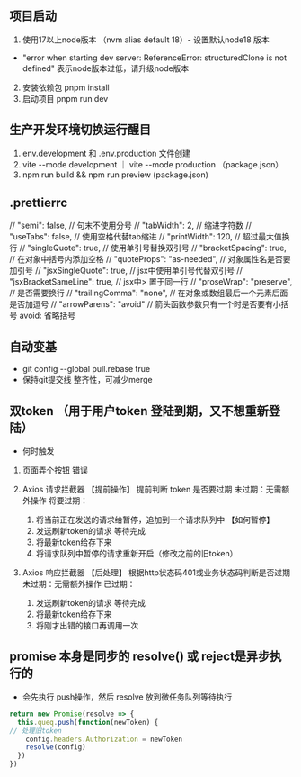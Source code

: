## 项目启动
1. 使用17以上node版本 （nvm alias default 18）- 设置默认node18 版本
  - "error when starting dev server:
ReferenceError: structuredClone is not defined" 表示node版本过低，请升级node版本
2. 安装依赖包 pnpm install
3. 启动项目 pnpm run dev


## 生产开发环境切换运行醒目
1. env.development 和 .env.production 文件创建
2. vite --mode development ｜ vite --mode production （package.json）
3. npm run build && npm run preview (package.json)


## .prettierrc
// "semi": false, // 句末不使用分号
// "tabWidth": 2, // 缩进字符数
// "useTabs": false, // 使用空格代替tab缩进
// "printWidth": 120, // 超过最大值换行
// "singleQuote": true, // 使用单引号替换双引号
// "bracketSpacing": true, // 在对象中括号内添加空格
// "quoteProps": "as-needed", // 对象属性名是否要加引号
// "jsxSingleQuote": true, // jsx中使用单引号代替双引号
// "jsxBracketSameLine": true, // jsx中> 置于同一行
// "proseWrap": "preserve", // 是否需要换行
// "trailingComma": "none", // 在对象或数组最后一个元素后面是否加逗号
// "arrowParens": "avoid" // 箭头函数参数只有一个时是否要有小括号 avoid: 省略括号


## 自动变基
- git config --global pull.rebase true
- 保持git提交线 整齐性，可减少merge


## 双token （用于用户token 登陆到期，又不想重新登陆）
- 何时触发
1. 页面弄个按钮      错误

2. Axios 请求拦截器     【提前操作】
   提前判断 token 是否要过期
   未过期：无需额外操作
   将要过期：
   1. 将当前正在发送的请求给暂停，追加到一个请求队列中 【如何暂停】
   2. 发送刷新token的请求
   等待完成
   1. 将最新token给存下来
   2. 将请求队列中暂停的请求重新开启（修改之前的旧token）
   
3. Axios 响应拦截器     【后处理】
   根据http状态码401或业务状态码判断是否过期
   未过期：无需额外操作
   已过期：
   1. 发送刷新token的请求
   等待完成
   1. 将最新token给存下来
   2. 将刚才出错的接口再调用一次


## promise 本身是同步的 resolve() 或 reject是异步执行的
- 会先执行 push操作，然后 resolve 放到微任务队列等待执行

```js
return new Promise(resolve => {
  this.queq.push(function(newToken) {
// 处理旧token
    config.headers.Authorization = newToken
    resolve(config)
  })
})
```



